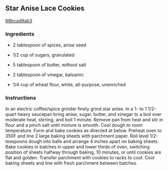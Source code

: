 ## Star Anise Lace Cookies

[68bcad9ab3](http://www.epicurious.com/recipes/food/views/star-anise-lace-cookies-15145)

### Ingredients

 - 2 tablespoon of spices, anise seed

 - 1/2 cup of sugars, granulated

 - 5 tablespoon of butter, without salt

 - 2 tablespoon of vinegar, balsamic

 - 1/4 cup of wheat flour, white, all-purpose, unenriched

### Instructions

In an electric coffee/spice grinder finely grind star anise. In a 1- to 1 1/2-quart heavy saucepan bring anise, sugar, butter, and vinegar to a boil over moderate heat, stirring, and boil 1 minute. Remove pan from heat and stir in flour and a pinch salt until mixture is smooth. Cool dough to room temperature. Form and bake cookies as directed at below. Preheat oven to 350F and line 2 large baking sheets with parchment paper. Roll level 1/2-teaspoons dough into balls and arrange 4 inches apart on baking sheets. Bake cookies in batches in upper and lower thirds of oven, switching position of sheets halfway through baking, 10 minutes, or until cookies are flat and golden. Transfer parchment with cookies to racks to cool. Cool baking sheets and line with fresh parchment between batches.